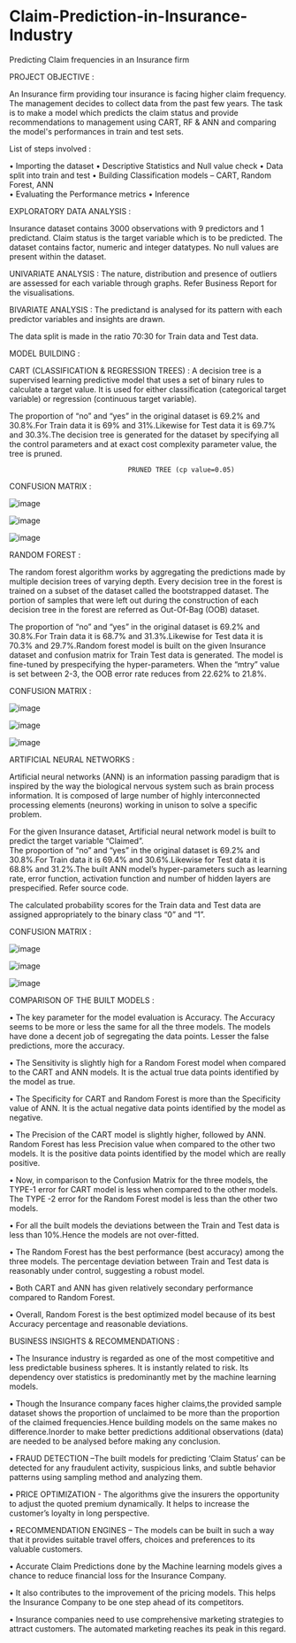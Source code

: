 # Claim-Prediction-in-Insurance-Industry #

Predicting Claim frequencies in an Insurance firm

PROJECT OBJECTIVE : 

An Insurance firm providing tour insurance is facing higher claim frequency. The management decides to collect data from the past few years. The task is to make a model which predicts the claim status and provide recommendations to management using CART, RF & ANN and comparing the model's performances in train and test sets.

List of steps involved : 

•	Importing the dataset 
•	Descriptive Statistics and Null value check 
•	Data split into train and test 
•	Building Classification models – CART, Random Forest,  ANN  
•	Evaluating the Performance metrics 
•	Inference 

EXPLORATORY DATA ANALYSIS : 

Insurance dataset contains 3000 observations with 9 predictors and 1 predictand. Claim status is the target variable which is to be predicted. The dataset contains factor, numeric and integer datatypes. No null values are present within the dataset. 

UNIVARIATE ANALYSIS : The nature, distribution and presence of outliers are assessed for each variable through graphs. Refer Business Report for the visualisations.

BIVARIATE ANALYSIS : The predictand is analysed for its pattern with each predictor variables and insights are drawn.

The data split is made in the ratio 70:30 for Train data and Test data. 

MODEL BUILDING :

CART (CLASSIFICATION & REGRESSION TREES) : A decision tree is a supervised learning predictive model that uses a set of binary rules to calculate a target value.  It is used for either classification (categorical target variable) or regression (continuous target variable). 
 
The proportion of “no” and “yes” in the original dataset is 69.2% and 30.8%.For Train data it is 69% and 31%.Likewise for Test data it is 69.7% and 30.3%.The decision tree is generated for the dataset by specifying all the control parameters and at exact cost complexity parameter value, the tree is pruned. 

                                  PRUNED TREE (cp value=0.05) 
                                  
CONFUSION MATRIX :

![image](https://user-images.githubusercontent.com/81927278/185308041-4c2217d1-7552-4f13-9f7e-f1cffd29e61c.png)

![image](https://user-images.githubusercontent.com/81927278/185308138-b75620cb-b3fc-4ca0-8a57-a34c4d194211.png)

![image](https://user-images.githubusercontent.com/81927278/185308770-eaba2c2e-ba53-402c-bdc8-d5d65da8d393.png)

RANDOM FOREST : 

The random forest algorithm works by aggregating the predictions made by multiple decision trees of varying depth. Every decision tree in the forest is trained on a subset of the dataset called the bootstrapped dataset. The portion of samples that were left out during the construction of each decision tree in the forest are referred as Out-Of-Bag (OOB) dataset. 

The proportion of “no” and “yes” in the original dataset is 69.2% and 30.8%.For Train data it is 68.7% and 31.3%.Likewise for Test data it is 70.3% and 29.7%.Random forest model is built on the given Insurance dataset and confusion matrix for Train Test data is generated. The model is fine-tuned by prespecifying the hyper-parameters. 
When the “mtry” value is set between 2-3, the OOB error rate reduces from 22.62% to 21.8%. 

CONFUSION MATRIX : 

![image](https://user-images.githubusercontent.com/81927278/185309709-be095e8d-6787-4166-8de4-c87f4e199111.png)

![image](https://user-images.githubusercontent.com/81927278/185309785-4158676d-5b3b-49bd-a906-0730f9e78422.png)

![image](https://user-images.githubusercontent.com/81927278/185309916-8743c098-73ff-456c-aacd-0e622657f230.png)

ARTIFICIAL NEURAL NETWORKS : 

Artificial neural networks (ANN) is an information passing paradigm that is inspired by the way the biological nervous system such as brain process information. It is composed of large number of highly interconnected processing elements (neurons) working in unison to solve a specific problem. 

For the given Insurance dataset, Artificial neural network model is built to predict the target variable “Claimed”.  
The proportion of “no” and “yes” in the original dataset is 69.2% and 30.8%.For Train data it is 69.4% and 30.6%.Likewise for Test data it is 68.8% and 31.2%.The built ANN model’s hyper-parameters such as learning rate, error function, activation function and number of hidden layers are prespecified. Refer source code.  

The calculated probability scores for the Train data and Test data are assigned appropriately to the binary class “0” and “1”. 

CONFUSION MATRIX :

![image](https://user-images.githubusercontent.com/81927278/185323972-19872783-d380-427f-a8fd-7a4d76d33fba.png)

![image](https://user-images.githubusercontent.com/81927278/185324399-b9f2525f-e410-437b-9c60-291180decaae.png)

![image](https://user-images.githubusercontent.com/81927278/185324849-d1bb7f54-13f0-49da-95ab-918e5074b28b.png)

COMPARISON OF THE BUILT MODELS :

•	The key parameter for the model evaluation is Accuracy. The Accuracy seems to be more or less the same for all the three models. The models have done a decent job of segregating the data points. Lesser the false predictions, more the accuracy. 

•	The Sensitivity is slightly high for a Random Forest model when compared to the CART and ANN models. It is the actual true data points identified by the model as true. 

•	The Specificity for CART and Random Forest is more than the Specificity value of ANN. It is the actual negative data points identified by the model as negative. 

•	The Precision of the CART model is slightly higher, followed by ANN. Random Forest has less Precision value when compared to the other two models. It is the positive data points identified by the model which are really positive. 

•	Now, in comparison to the Confusion Matrix for the three models, the TYPE-1 error for CART model is less when compared to the other models. The TYPE -2 error for the Random Forest model is less than the other two models. 

•	For all the built models the deviations between the Train and Test data is less than 10%.Hence the models are not over-fitted. 

•	The Random Forest has the best performance (best accuracy) among the three models. The percentage deviation between Train and Test data is reasonably under control, suggesting a robust model. 

•	Both CART and ANN has given relatively secondary performance compared to Random Forest. 

•	Overall, Random Forest is the best optimized model because of its best Accuracy percentage and reasonable deviations. 


BUSINESS INSIGHTS & RECOMMENDATIONS : 

•	The Insurance industry is regarded as one of the most competitive and less predictable business spheres. It is instantly related to risk. Its dependency over statistics is predominantly met by the machine learning models. 

•	Though the Insurance company faces higher claims,the provided sample dataset shows the proportion of unclaimed to be more than the proportion of the claimed frequencies.Hence building models on the same makes no difference.Inorder to make better predictions additional observations (data) are needed to be analysed before making any conclusion. 

•	FRAUD DETECTION –The built models for predicting ‘Claim Status’ can be detected for any fraudulent activity, suspicious links, and subtle behavior patterns using sampling method and analyzing them. 

•	PRICE OPTIMIZATION - The algorithms give the insurers the opportunity to adjust the quoted premium dynamically. It helps to increase the customer’s loyalty in long perspective. 

•	RECOMMENDATION ENGINES – The models can be built in such a way that it provides suitable travel offers, choices and preferences to its valuable customers. 

•	Accurate Claim Predictions done by the Machine learning models gives a chance to reduce financial loss for the Insurance Company. 

•	It also contributes to the improvement of the pricing models. This helps the Insurance Company to be one step ahead of its competitors. 

•	Insurance companies need to use comprehensive marketing strategies to attract customers. The automated marketing reaches its peak in this regard. 










